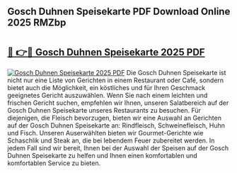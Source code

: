 ## Gosch Duhnen Speisekarte PDF Download Online 2025 RMZbp

# <h2><a href="http://gcb6he.nevu.top/?p=Gosch+Duhnen+Speisekarte">🔗 👉🔴 Gosch Duhnen Speisekarte 2025 PDF</a></h2>

[![Gosch Duhnen Speisekarte 2025 PDF](https://i.imgur.com/dBaPXMq.png)](http://gcb6he.nevu.top/?p=Gosch+Duhnen+Speisekarte)
Die Gosch Duhnen Speisekarte ist nicht nur eine Liste von Gerichten in einem Restaurant oder Café, sondern bietet auch die Möglichkeit, ein köstliches und für Ihren Geschmack geeignetes Gericht auszuwählen. Wenn Sie nach einem leichten und frischen Gericht suchen, empfehlen wir Ihnen, unseren Salatbereich auf der Gosch Duhnen Speisekarte unseres Restaurants zu besuchen. Für diejenigen, die Fleisch bevorzugen, bieten wir eine Auswahl an Gerichten auf der Gosch Duhnen Speisekarte an: Rindfleisch, Schweinefleisch, Huhn und Fisch. Unseren Auserwählten bieten wir Gourmet-Gerichte wie Schaschlik und Steak an, die bei lebendem Feuer zubereitet werden. In jedem Fall sind wir bereit, Ihnen bei der Auswahl der Speisen auf der Gosch Duhnen Speisekarte zu helfen und Ihnen einen komfortablen und komfortablen Service zu bieten.
